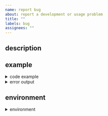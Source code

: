 ```yaml
---
name: report bug
about: report a development or usage problem
title: ""
labels: bug
assignees: ""
---
```


## description

## example

<details>
  <summary>code example</summary>

```shell

```

</details>

<details>
  <summary>error output</summary>

```shell

```

</details>

## environment

<details>
  <summary>environment</summary>

output of commands that provide information about your environment

```shell

```

</details>
